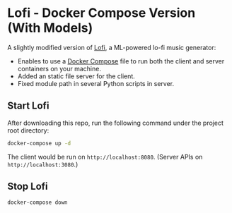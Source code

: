 # Lofi - Docker Compose Version (With Models)

A slightly modified version of [Lofi](https://github.com/jacbz/Lofi), a ML-powered lo-fi music generator:

* Enables to use a [Docker Compose](https://docs.docker.com/compose/install/) file to run both the client and server containers on your machine.
* Added an static file server for the client.
* Fixed module path in several Python scripts in server.

## Start Lofi

After downloading this repo, run the following command under the project root directory:

```bash
docker-compose up -d
```

The client would be run on ```http://localhost:8080```. (Server APIs on ```http://localhost:3080```.)

## Stop Lofi

```bash
docker-compose down
```